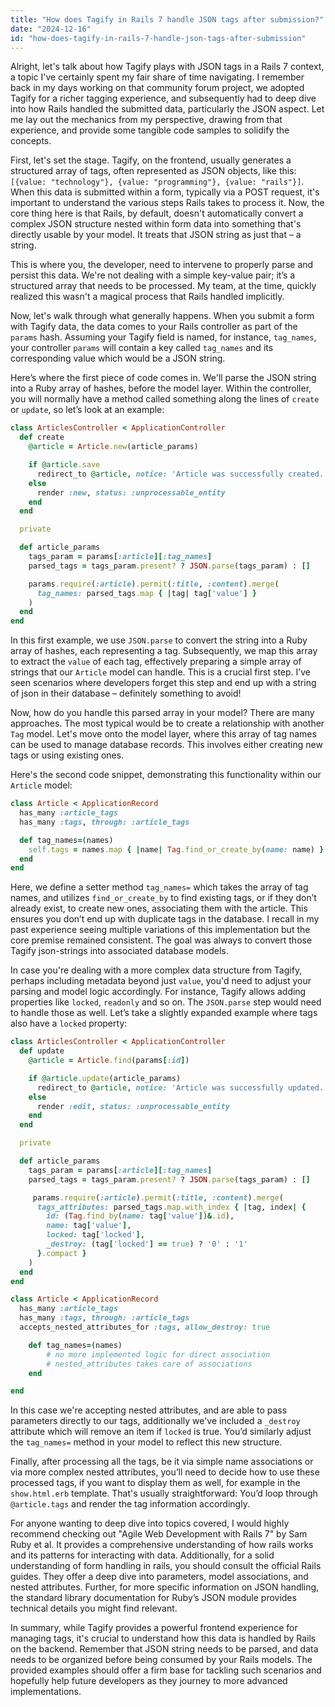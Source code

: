 ```yaml
---
title: "How does Tagify in Rails 7 handle JSON tags after submission?"
date: "2024-12-16"
id: "how-does-tagify-in-rails-7-handle-json-tags-after-submission"
---
```


Alright, let's talk about how Tagify plays with JSON tags in a Rails 7 context, a topic I've certainly spent my fair share of time navigating. I remember back in my days working on that community forum project, we adopted Tagify for a richer tagging experience, and subsequently had to deep dive into how Rails handled the submitted data, particularly the JSON aspect. Let me lay out the mechanics from my perspective, drawing from that experience, and provide some tangible code samples to solidify the concepts.

First, let's set the stage. Tagify, on the frontend, usually generates a structured array of tags, often represented as JSON objects, like this: `[{value: "technology"}, {value: "programming"}, {value: "rails"}]`. When this data is submitted within a form, typically via a POST request, it's important to understand the various steps Rails takes to process it. Now, the core thing here is that Rails, by default, doesn't automatically convert a complex JSON structure nested within form data into something that's directly usable by your model. It treats that JSON string as just that – a string.

This is where you, the developer, need to intervene to properly parse and persist this data. We're not dealing with a simple key-value pair; it’s a structured array that needs to be processed. My team, at the time, quickly realized this wasn't a magical process that Rails handled implicitly.

Now, let's walk through what generally happens. When you submit a form with Tagify data, the data comes to your Rails controller as part of the `params` hash. Assuming your Tagify field is named, for instance, `tag_names`, your controller `params` will contain a key called `tag_names` and its corresponding value which would be a JSON string.

Here’s where the first piece of code comes in. We'll parse the JSON string into a Ruby array of hashes, before the model layer. Within the controller, you will normally have a method called something along the lines of `create` or `update`, so let’s look at an example:

```ruby
class ArticlesController < ApplicationController
  def create
    @article = Article.new(article_params)

    if @article.save
      redirect_to @article, notice: 'Article was successfully created.'
    else
      render :new, status: :unprocessable_entity
    end
  end

  private

  def article_params
    tags_param = params[:article][:tag_names]
    parsed_tags = tags_param.present? ? JSON.parse(tags_param) : []

    params.require(:article).permit(:title, :content).merge(
      tag_names: parsed_tags.map { |tag| tag['value'] }
    )
  end
end
```

In this first example, we use `JSON.parse` to convert the string into a Ruby array of hashes, each representing a tag. Subsequently, we map this array to extract the `value` of each tag, effectively preparing a simple array of strings that our `Article` model can handle. This is a crucial first step. I’ve seen scenarios where developers forget this step and end up with a string of json in their database – definitely something to avoid!

Now, how do you handle this parsed array in your model? There are many approaches. The most typical would be to create a relationship with another `Tag` model. Let's move onto the model layer, where this array of tag names can be used to manage database records. This involves either creating new tags or using existing ones.

Here's the second code snippet, demonstrating this functionality within our `Article` model:

```ruby
class Article < ApplicationRecord
  has_many :article_tags
  has_many :tags, through: :article_tags

  def tag_names=(names)
    self.tags = names.map { |name| Tag.find_or_create_by(name: name) }
  end
end
```

Here, we define a setter method `tag_names=` which takes the array of tag names, and utilizes `find_or_create_by` to find existing tags, or if they don’t already exist, to create new ones, associating them with the article. This ensures you don’t end up with duplicate tags in the database. I recall in my past experience seeing multiple variations of this implementation but the core premise remained consistent. The goal was always to convert those Tagify json-strings into associated database models.

In case you're dealing with a more complex data structure from Tagify, perhaps including metadata beyond just `value`, you'd need to adjust your parsing and model logic accordingly. For instance, Tagify allows adding properties like `locked`, `readonly` and so on. The `JSON.parse` step would need to handle those as well. Let’s take a slightly expanded example where tags also have a `locked` property:

```ruby
class ArticlesController < ApplicationController
  def update
    @article = Article.find(params[:id])

    if @article.update(article_params)
      redirect_to @article, notice: 'Article was successfully updated.'
    else
      render :edit, status: :unprocessable_entity
    end
  end

  private

  def article_params
    tags_param = params[:article][:tag_names]
    parsed_tags = tags_param.present? ? JSON.parse(tags_param) : []

     params.require(:article).permit(:title, :content).merge(
      tags_attributes: parsed_tags.map.with_index { |tag, index| {
        id: (Tag.find_by(name: tag['value'])&.id),
        name: tag['value'],
        locked: tag['locked'],
        _destroy: (tag['locked'] == true) ? '0' : '1'
      }.compact }
    )
  end
end
```

```ruby
class Article < ApplicationRecord
  has_many :article_tags
  has_many :tags, through: :article_tags
  accepts_nested_attributes_for :tags, allow_destroy: true

    def tag_names=(names)
        # no more implemented logic for direct association
        # nested_attributes takes care of associations
    end

end

```

In this case we're accepting nested attributes, and are able to pass parameters directly to our tags, additionally we've included a `_destroy` attribute which will remove an item if `locked` is true. You’d similarly adjust the `tag_names=` method in your model to reflect this new structure.

Finally, after processing all the tags, be it via simple name associations or via more complex nested attributes, you’ll need to decide how to use these processed tags, if you want to display them as well, for example in the `show.html.erb` template. That's usually straightforward: You’d loop through `@article.tags` and render the tag information accordingly.

For anyone wanting to deep dive into topics covered, I would highly recommend checking out "Agile Web Development with Rails 7" by Sam Ruby et al. It provides a comprehensive understanding of how rails works and its patterns for interacting with data. Additionally, for a solid understanding of form handling in rails, you should consult the official Rails guides. They offer a deep dive into parameters, model associations, and nested attributes. Further, for more specific information on JSON handling, the standard library documentation for Ruby’s JSON module provides technical details you might find relevant.

In summary, while Tagify provides a powerful frontend experience for managing tags, it's crucial to understand how this data is handled by Rails on the backend. Remember that JSON string needs to be parsed, and data needs to be organized before being consumed by your Rails models. The provided examples should offer a firm base for tackling such scenarios and hopefully help future developers as they journey to more advanced implementations.
